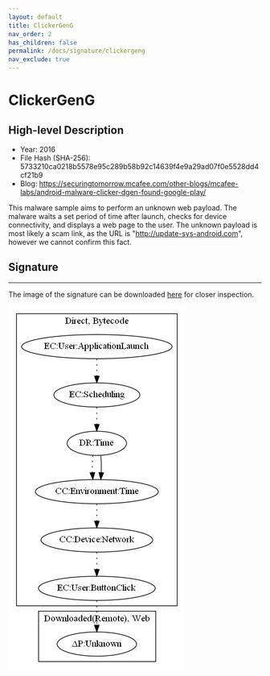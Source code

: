 ```yaml
---
layout: default
title: ClickerGenG
nav_order: 2
has_children: false
permalink: /docs/signature/clickergeng
nav_exclude: true
---
```


# ClickerGenG

## High-level Description

* Year: 2016
* File Hash (SHA-256): 5733210ca0218b5578e95c289b58b92c14639f4e9a29ad07f0e5528dd4cf21b9
* Blog: https://securingtomorrow.mcafee.com/other-blogs/mcafee-labs/android-malware-clicker-dgen-found-google-play/

This malware sample aims to perform an unknown web payload. The malware waits a set period of time after launch, checks for device connectivity, and displays a web page to the user. The unknown payload is most likely a scam link, as the URL is "http://update-sys-android.com", however we cannot confirm this fact.

## Signature
---

The image of the signature can be downloaded [here](../../img/signatures/ClickerGenG.png) for closer inspection.

![](../../img/signatures/ClickerGenG.png)
